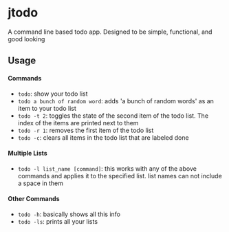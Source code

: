 # jtodo
A command line based todo app. Designed to be simple, functional, and good looking

## Usage
#### Commands
- `todo`: show your todo list
- `todo a bunch of random word`: adds 'a bunch of random words' as an item to your todo list
- `todo -t 2`: toggles the state of the second item of the todo list. The index of the items are printed next to them
- `todo -r 1`: removes the first item of the todo list
- `todo -c`: clears all items in the todo list that are labeled done

#### Multiple Lists
- `todo -l list_name [command]`: this works with any of the above commands and applies it to the specified list. list names can not include a space in them

#### Other Commands
- `todo -h`: basically shows all this info
- `todo -ls`: prints all your lists
